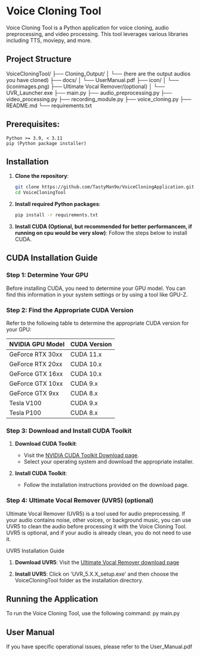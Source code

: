 # Voice Cloning Tool

Voice Cloning Tool is a Python application for voice cloning, audio preprocessing, and video processing. This tool leverages various libraries including TTS, moviepy, and more.

## Project Structure

VoiceCloningTool/
├── Cloning_Output/
│   └── (here are the output audios you have cloned)
├── docs/
│   └── UserManual.pdf
├── icon/
│   └── (iconimages.png)
├── Ultimate Vocal Remover/(optional)
│   └── UVR_Launcher.exe
├── main.py
├── audio_preprocessing.py
├── video_processing.py
├── recording_module.py
├── voice_cloning.py
├── README.md
└── requirements.txt

## Prerequisites:
    Python >= 3.9, < 3.11
    pip (Python package installer)

## Installation

1. **Clone the repository**:
    ```sh
    git clone https://github.com/TastyMan9o/VoiceCloningApplication.git
    cd VoiceCloningTool
    ```

2. **Install required Python packages**:
    ```sh
    pip install -r requirements.txt
    ```

3. **Install CUDA (Optional, but recommended for better performancem, if running on cpu would be very slow)**:
   Follow the steps below to install CUDA.

## CUDA Installation Guide

### Step 1: Determine Your GPU

Before installing CUDA, you need to determine your GPU model. You can find this information in your system settings or by using a tool like GPU-Z.

### Step 2: Find the Appropriate CUDA Version

Refer to the following table to determine the appropriate CUDA version for your GPU:

| NVIDIA GPU Model | CUDA Version |
|------------------|--------------|
| GeForce RTX 30xx | CUDA 11.x    |
| GeForce RTX 20xx | CUDA 10.x    |
| GeForce GTX 16xx | CUDA 10.x    |
| GeForce GTX 10xx | CUDA 9.x     |
| GeForce GTX 9xx  | CUDA 8.x     |
| Tesla V100       | CUDA 9.x     |
| Tesla P100       | CUDA 8.x     |

### Step 3: Download and Install CUDA Toolkit

1. **Download CUDA Toolkit**:
    - Visit the [NVIDIA CUDA Toolkit Download page](https://developer.nvidia.com/cuda-downloads).
    - Select your operating system and download the appropriate installer.

2. **Install CUDA Toolkit**:
    - Follow the installation instructions provided on the download page.

### Step 4: Ultimate Vocal Remover (UVR5) (optional)
Ultimate Vocal Remover (UVR5) is a tool used for audio preprocessing. If your audio contains noise, other voices, or background music, you can use UVR5 to clean the audio before processing it with the Voice Cloning Tool. UVR5 is optional, and if your audio is already clean, you do not need to use it.

UVR5 Installation Guide
1. **Download UVR5**:  Visit the [Ultimate Vocal Remover download page](https://github.com/Anjok07/ultimatevocalremovergui?tab=readme-ov-file)

2. **Install UVR5**:  Click on 'UVR_5.X.X_setup.exe' and then choose the VoiceCloningTool folder as the installation directory.



## Running the Application
To run the Voice Cloning Tool, use the following command:
    py main.py



## User Manual
If you have specific operational issues, please refer to the User_Manual.pdf